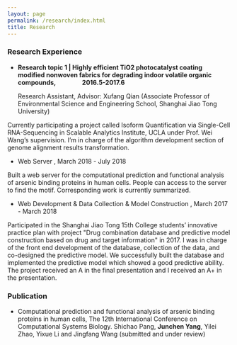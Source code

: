 ```yaml
---
layout: page
permalink: /research/index.html
title: Research
---
```

### Research Experience

- <b>Research topic 1 | Highly efficient TiO2 photocatalyst coating modified nonwoven fabrics for degrading indoor volatile organic compounds, &#160;&#160;&#160;&#160; &#160;&#160;&#160;&#160;&#160;&#160;&#160;&#160;&#160;&#160;&#160;&nbsp;2016.5-2017.6</b>

  Research Assistant, Advisor: Xufang Qian (Associate Professor of Environmental Science and Engineering School, Shanghai Jiao Tong   University)

Currently participating a project called Isoform Quantification via Single-Cell RNA-Sequencing in Scalable Analytics Institute, UCLA under Prof. Wei Wang’s supervision. I’m in charge of the algorithm development section of genome alignment results transformation. 

- Web Server  , March 2018 - July 2018

Built a web server for the computational prediction and functional analysis of arsenic binding proteins in human cells. People can access to the server to find the motif. Corresponding work is currently summarized.

- Web Development & Data Collection & Model Construction  , March 2017 - March 2018

Participated in the Shanghai Jiao Tong 15th College students’ innovative practice plan with project "Drug combination database and predictive model construction based on drug and target information" in 2017. I was in charge of the front end development of the database, collection of the data, and co-designed the predictive model. We successfully built the database and implemented the predictive model which showed a good predictive ability. The project received an A in the final presentation and I received an A+ in the presentation.

### Publication

- Computational prediction and functional analysis of arsenic binding proteins in human cells, The 12th International Conference on Computational Systems Biology. Shichao Pang, <b>Junchen Yang</b>, Yilei Zhao, Yixue Li and Jingfang Wang (submitted and under review)
